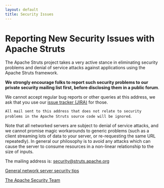 ```yaml
---
layout: default
title: Security Issues
---
```


# Reporting New Security Issues with Apache Struts

The Apache Struts project takes a very active stance in eliminating security problems
and denial of service attacks against applications using the Apache Struts framework.

**We strongly encourage folks to report such security problems to our private security mailing list first,
before disclosing them in a public forum**.

We cannot accept regular bug reports or other queries at this address, we ask that you use our
[issue tracker (JIRA)](https://issues.apache.org/jira/browse/WW) for those.

`All mail sent to this address that does not relate to security problems in the Apache
Struts source code will be ignored`.

Note that all networked servers are subject to denial of service attacks, and we cannot promise magic
workarounds to generic problems (such as a client streaming lots of data to your server, or re-requesting
the same URL repeatedly). In general our philosophy is to avoid any attacks which can cause the server
to consume resources in a non-linear relationship to the size of inputs.

The mailing address is: [security@struts.apache.org](mailto:security@struts.apache.org)

[General network server security tips](https://httpd.apache.org/docs/trunk/misc/security_tips)

[The Apache Security Team](https://www.apache.org/security/)
